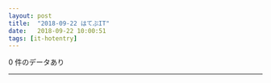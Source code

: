 ```yaml
---
layout: post
title:  "2018-09-22 はてぶIT"
date:   2018-09-22 10:00:51
tags: [it-hotentry]
---
```

0 件のデータあり

<hr>
